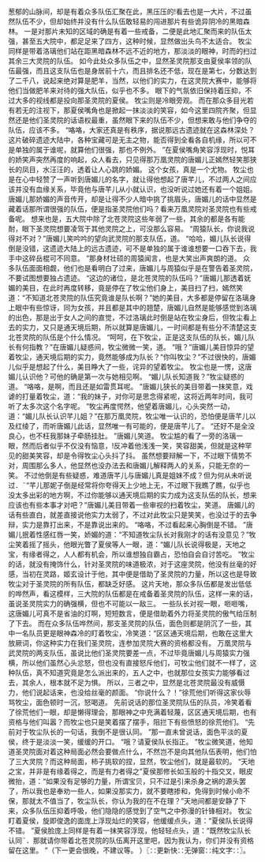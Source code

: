 葱郁的山脉间，却是有着众多队伍汇聚在此，黑压压的!看去也是一大片，不过虽然队伍不少，但却始终并没有什么队伍敢轻易的闯进那片有些诡异阴冷的黑暗森林。
一是对那片未知的区域的确是有着一些戒备，二便是此地汇聚而来的队伍太强，甚至五大院中，都足足来了四方，这种时候，显然做出头鸟不太适合。
牧尘同样是带着洛璃他们站在距黑暗森林不远不近的地方，那淡淡的眼神，时而的扫过其余三大灵院的队伍。
如今此处众多队伍之中，显然圣灵院那支由夏侯率领的队伍最强，而且这支队伍也是身居前十六，而且排名还不低，现在是第七，分数达到了二千八，说起来绝对算是肥羊，当然，以他们的实力，在这灵院大赛中，能够将他们当做肥羊来对待的强大队伍，似乎也不多。
眼下的气氛依旧保持着压抑，不过大多的视线都是投向那圣灵院的夏侯。
牧尘则是冷眼旁观。
而在那众多目光若有若无的注视下，那夏侯嘴角也是掀起一抹淡淡的笑容，如今这里四院齐聚，但显然还是他们圣灵院的话语权最重，虽然眼下来的队伍不少，但想来敢与他们争夺的队伍，应该不多。
“咯咯，大家还真是有秩序，据说那远古遗迹就在这森林深处？这片破碎遗迹大陆中，各种宝藏可是无主之物，能否得到全看各自机缘，所以可不是单独的属于谁呢，就算他们很强，那也不例外。
”在夏侯嘴角笑容浮现时，悦耳的娇笑声突然再度的响起，众人看去，只见得那万凰灵院的唐媚儿正嫣然轻笑那狭长的凤目，水汪汪的，透着让人心跳的娇媚。
这个女孩，真是一个尤物。
牧尘也是在心中轻赞了一声听到唐媚儿的名字，就让得他想起了唐芊儿，不过两人之间应该并没有血缘关系，毕竟他与唐芊儿从小就认识，也没听说过她还有着一个姐姐。
唐媚儿那娇媚的声音传开，却是让得不少人暗中挑了挑眉头，唐媚儿的话中显然是藏着话那所谓很强的队伍，便是指圣灵院他们吗？看来万凰灵院对圣灵院也有些戒备呢。
想来也是，五大院中除了北苍灵院这些年弱了一些，其余的都是各有能耐，眼下圣灵院想要凌驾于其他灵院之上，可没那么容易。
“周猿队长，你说我说得对不对？”唐媚儿笑吟吟的望向武灵院的那支队伍，道。
“哈哈，媚儿队长说得倒是没错，这遗迹大陆上的远古遗迹，可不是单独的属于谁谁想要一口吞下去，我手中这碎岳棍可不同意。
”那身材壮硕的周猿闻言，也是大笑出声爽朗的道。
众多队伍面面相觑，他们也是看明白了过来，唐媚儿与周猿似乎是在警告着圣灵院，不要试图想要独占遗迹。
“这边的诸位，是北苍灵院的队伍吗？”唐媚儿那透着妩媚的美目，在此时再度转移，竟是停在了牧尘他们身上，美目扫了扫，嫣然笑道：“不知道北苍灵院的队伍究竟谁是队长啊？”她的美目，大多都是停留在洛璃身上眼中有些惊讶，同为女孩，并且都是其中的翘楚，唐媚儿自然是能够感觉到洛璃的出色，那是出于女人之间的直觉，不过洛璃此时倒是站在牧尘身后，但牧尘看上去的实力，又只是通天境后期，所以就算是唐媚儿，一时间都是有些分不清楚这支北苍灵院的队伍是个什么情况。
“呵呵，在下牧尘，正是这支队伍的队长，媚儿队长有何指教？”在唐媚儿疑惑间，牧尘微微一笑，道。
“哦？”唐媚儿美目惊异的望着牧尘，通天境后期的实力，竟然能够成为队长？“你叫牧尘？”不过很快的，唐媚儿似乎是想起了什么，美目睁大了一些，诧异的望着牧尘。
牧尘也是一愣，这唐媚儿认识他？可他的确是第一次与她相见啊。
“媚儿队长知道我？”牧尘疑惑的道。
“咯咯，是啊，而且还是如雷贯耳呢。
”唐媚儿狭长的美目带着一抹笑意，戏谑的打量着牧尘，道：“我的妹子，对你可是思念得紧呢，这将近两年时间，我可听了太多次这个名字呢。
”牧尘再度愕然，他望着唐媚儿，心头突然一动，道：“媚儿队长认识芊儿姐？”在那万凰灵院，牧尘唯一认识的，恐怕便是唐芊儿以及红绫了，而听唐媚儿此话，显然唯一有可能的，便是唐芊儿了。
“还好不是全没良心，也不枉我那妹子牵肠挂肚。
”唐媚儿笑道。
牧尘尴的看了一旁的洛璃一眼，然而后者似乎不仅没有恼意，!反冲着他浅浅一笑，笑容甜美，但就是这种罕见的甜美笑容，却是令得牧尘心头抖了抖。
虽然想要辩解一下，不过眼下情势不对，周围那么多人，他显然也没办法去和唐媚儿解释两人的关系，只能无奈的一笑。
不过他倒是有些疑惑，难道唐芊儿与唐媚儿真是姐妹不成？但为何从未听说过．¨“芊儿那妮子倒是经常将你夸得天上少地上无，不过眼下我瞧了瞧，似乎也没太多出彩的地方啊，不过你能够以通天境后期的实力成为这支队伍的队长，想来应该也有些本事才对吧？”唐媚儿美目带着一些审视的扫着牧尘，笑道。
唐媚儿的话有些直白，就差直接说他实力太弱了，不过对此牧尘只是笑笑，也没过于的去争辩，实力是靠打出来，不是靠说出来的。
“咯咯，不过看起来心胸倒是不错。
”唐媚儿抿着性感红唇一笑，娇媚的道：“不知道牧尘队长对我刚才的话有没意见？”牧尘笑着摇了摇头，他眼光瞥了夏侯等人一眼，道：“媚儿队长说得极是，天地之宝，有缘者得之，人人都有机会，所以谁想独自霸占，恐怕自会自讨苦吃。
”牧尘的话，就没有掩饰什么，针对圣灵院的味道极浓，对于这座灵院，他没有丝毫的好感，当初在灵路，姬玄设计于他，其中便是借助了圣灵院的力量，所以这也是导致牧尘对于圣灵院的所有队伍，都缺乏好感。
这片天地，那众多队伍都是发出低低的哗然声，看这模样，三大院的队伍都是在戒备着圣灵院的队伍，这样一来的话，虽说圣灵院实力的确强横，但也不可能以一敌三。
一些队长对视一眼，咂咂嘴，这唐媚儿可真不是省油的灯啊，短短数言，便是借助着外力将圣灵院的傲气给压制了下去。
而在众多队伍哗然间，那支圣灵院的队伍，面色则都是阴沉了一些，其中一名队员更是眼神森冷的盯着牧尘，冷笑道：“区区通天境后期，也敢在这里大放厥词，你这种实力在我们圣灵院，连参加灵院大赛的资格都没有。
万凰灵院与武灵院的两支队伍，虽说比他们圣灵院要差一点，不过毕竟唐媚儿与周猿实力强横，所以他们虽然心头忿怒，但也没有直接怒斥他们，可牧尘他们就不一样了，这种队伍，真不知道究竟是怎么派出来的，五人之中，也就那位女孩实力能够看过去，其余人，根本就不足为惧。
所以，三者之中，显然是北苍灵院最没有威慑力，他们说起话来，也没给丝毫的颜面。
“你说什么？！”徐荒他们听得这家伙辱骂牧尘，面色顿时一沉，怒喝道。
先前说话的那位圣灵院队伍的队员，冷笑着看了徐荒他们一眼，却是懒得理会，那眼神之中充满着轻蔑，区区通天境后期，也有资格与他们叫嚣？而牧尘也只是笑着摆了摆手，阻拦下有些愤怒的徐荒他们。
“先前对于牧尘队长的一句话，我倒不是很认同。
”那一直未曾说话，面色平淡的夏侯，终于是淡淡一笑，缓缓的开口。
“哦？请夏侯队长指正。
”牧尘微笑道，他知道圣灵院面对着这种局面必然会要做点什么，不然岂不是向其他队伍表明，他们怕了三大灵院？而这种局面，柿子挑软的捏，显然，牧尘他们，就是最软的。
“天地之宝，并非是有缘着得之，而是有力者得之”夏侯那修长如玉般的十指交叉，眼皮微抬，道：“如果没有足够的力量，所谓宝贝，只不过是引来杀身之祸的源头罢了，所以我也是奉劝一些人，如果没那实力，就不要瞎掺和，免得到时候小命不保，那就太不值当了，牧尘队长，你认为我的在不在理？”天地间都是安静了下来，众多队伍压抑着呼吸，他们隐隐的感觉到了空气之中弥漫的针锋相对。
牧尘盯着夏侯，旋即俊逸的面庞上浮现灿烂的笑容，他缓缓点头，道：“夏侯队长说得不错。
”夏侯脸庞上同样是有着一抹笑容浮现，他轻轻点头，道：“既然牧尘队长认同¨．那就请你带着北苍灵院的队伍离开这里吧，因为我认为，你们并没有资格留在这里。
”（下一更会很晚，不建议等。
）〖∷更新快∷无弹窗∷纯文字∷〗。
